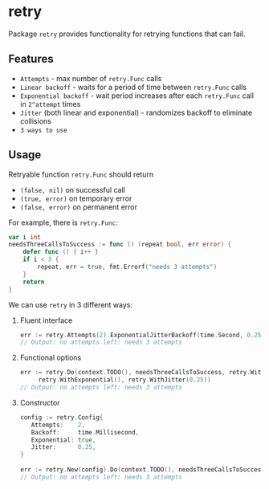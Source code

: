 # retry

Package `retry` provides functionality for retrying functions that can fail.

## Features

- `Attempts` - max number of `retry.Func` calls
- `Linear backoff` - waits for a period of time between `retry.Func` calls
- `Exponential backoff` - wait period increases after each `retry.Func` call in `2^attempt` times
- `Jitter` (both linear and exponential) - randomizes backoff to eliminate collisions
- `3 ways to use`

## Usage

Retryable function `retry.Func` should return
- `(false, nil)` on successful call
- `(true, error)` on temporary error
- `(false, error)` on permanent error

For example, there is `retry.Func`:

   ```go
   var i int
   needsThreeCallsToSuccess := func () (repeat bool, err error) {
       defer func () { i++ }
       if i < 3 {
           repeat, err = true, fmt.Errorf("needs 3 attempts")
       }
       return
   }
   ```

We can use `retry` in 3 different ways:
    
1. Fluent interface

    ```go
    err := retry.Attempts(2).ExponentialJitterBackoff(time.Second, 0.25).Do(context.TODO(), needsThreeCallsToSuccess)
    // Output: no attempts left: needs 3 attempts

2. Functional options

   ```go
   err := retry.Do(context.TODO(), needsThreeCallsToSuccess, retry.WithAttempts(2), retry.WithBackoff(time.Second), 
        retry.WithExponential(), retry.WithJitter(0.25))
   // Output: no attempts left: needs 3 attempts

3. Constructor

   ```go
   config := retry.Config{
      Attempts:    2,
      Backoff:     time.Millisecond,
      Exponential: true,
      Jitter:      0.25,
   }
      
   err := retry.New(config).Do(context.TODO(), needsThreeCallsToSuccess)
   // Output: no attempts left: needs 3 attempts
